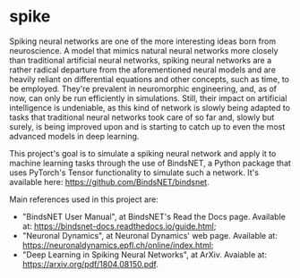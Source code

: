 # spike
Spiking neural networks are one of the more interesting ideas born from neuroscience. A model that mimics natural neural networks more closely than traditional artificial neural networks, spiking neural networks are a rather radical departure from the aforementioned neural models and are heavily reliant on differential equations and other concepts, such as time, to be employed. They're prevalent in neuromorphic engineering, and, as of now, can only be run efficiently in simulations. Still, their impact on artificial intelligence is undeniable, as this kind of network is slowly being adapted to tasks that traditional neural networks took care of so far and, slowly but surely, is being improved upon and is starting to catch up to even the most advanced models in deep learning.

This project's goal is to simulate a spiking neural network and apply it to machine learning tasks through the use of BindsNET, a Python package that uses PyTorch's Tensor functionality to simulate such a network. It's available here: https://github.com/BindsNET/bindsnet.

Main references used in this project are:

* "BindsNET User Manual", at BindsNET's Read the Docs page. Available at: https://bindsnet-docs.readthedocs.io/guide.html;
* "Neuronal Dynamics", at Neuronal Dynamics' web page. Available at: https://neuronaldynamics.epfl.ch/online/index.html;
* "Deep Learning in Spiking Neural Networks", at ArXiv. Avaiable at: https://arxiv.org/pdf/1804.08150.pdf.




